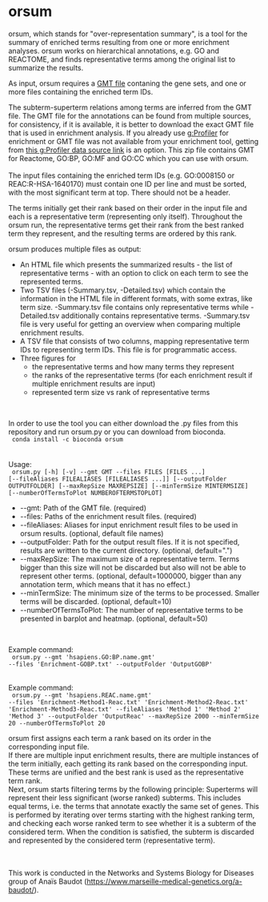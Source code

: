 # orsum
orsum, which stands for "over-representation summary", is a tool for the summary of enriched terms resulting from one or more enrichment analyses. orsum works on hierarchical annotations, e.g. GO and REACTOME, and finds representative terms among the original list to summarize the results.<br>

As input, orsum requires a <a href=https://software.broadinstitute.org/cancer/software/gsea/wiki/index.php/Data_formats#GMT:_Gene_Matrix_Transposed_file_format_.28.2A.gmt.29>GMT file</a> contaning the gene sets, and one or more files containing the enriched term IDs.<br>

The subterm-superterm relations among terms are inferred from the GMT file. The GMT file for the annotations can be found from multiple sources, for consistency, if it is available, it is better to download the exact GMT file that is used in enrichment analysis. If you already use <a href=https://biit.cs.ut.ee/gprofiler/gost>g:Profiler</a> for enrichment or GMT file was not available from your enrichment tool, getting from <a href=https://biit.cs.ut.ee/gprofiler/static/gprofiler_hsapiens.name.zip>this g:Profiler data source link</a> is an option. This zip file contains GMT for Reactome, GO:BP, GO:MF and GO:CC which you can use with orsum.<br><br>
The input files containing the enriched term IDs (e.g. GO:0008150 or REAC:R-HSA-1640170) must contain one ID per line and must be sorted, with the most significant term at top. There should not be a header.<br>

The terms initially get their rank based on their order in the input file and each is a representative term (representing only itself).
Throughout the orsum run, the representative terms get their rank from the best ranked term they represent, and the resulting terms are ordered by this rank.<br>

orsum produces multiple files as output:<br>
<ul>
	<li> An HTML file which presents the summarized results - the list of representative terms - with an option to click on each term to see the represented terms.
	<li> Two TSV files (-Summary.tsv, -Detailed.tsv) which contain the information in the HTML file in different formats, with some extras, like term size. -Summary.tsv file contains only representative terms while -Detailed.tsv additionally contains representative terms. -Summary.tsv file is very useful for getting an overview when comparing multiple enrichment results.
	<li> A TSV file that consists of two columns, mapping representative term IDs to representing term IDs. This file is for programmatic access.
	<li> Three figures for<br>
		<ul>
			<li> the representative terms and how many terms they represent
			<li> the ranks of the representative terms (for each enrichment result if multiple enrichment results are input)
			<li> represented term size vs rank of representative terms <br>
		</ul>
</ul>
<br>

In order to use the tool you can either download the .py files from this repository and run orsum.py or you can download from bioconda.<br>
<code>
conda install -c bioconda orsum
</code><br>
<br>
<br>
Usage:
<br>
<code>
orsum.py [-h] [-v] --gmt GMT --files FILES [FILES ...]
                [--fileAliases FILEALIASES [FILEALIASES ...]]
                [--outputFolder OUTPUTFOLDER] [--maxRepSize MAXREPSIZE]
                [--minTermSize MINTERMSIZE]
                [--numberOfTermsToPlot NUMBEROFTERMSTOPLOT]
</code>
<br>
<ul>
<li>--gmt: Path of the GMT file. (required)
<li>--files: Paths of the enrichment result files. (required)
<li>--fileAliases: Aliases for input enrichment result files to be used in orsum results. (optional, default file names)
<li>--outputFolder: Path for the output result files. If it is not specified, results are written to the current directory. (optional, default=".")
<li>--maxRepSize: The maximum size of a representative term. Terms bigger than this size will not be discarded but also will not be able to represent other terms. (optional, default=1000000, bigger than any annotation term, which means that it has no effect.)
<li>--minTermSize: The minimum size of the terms to be processed. Smaller terms will be discarded. (optional, default=10)
<li>--numberOfTermsToPlot: The number of representative terms to be presented in barplot and heatmap. (optional, default=50)
</ul>
<br>

Example command:<br>
<code>
orsum.py --gmt 'hsapiens.GO:BP.name.gmt' --files 'Enrichment-GOBP.txt' --outputFolder 'OutputGOBP'
</code><br>


Example command:<br>
<code>
orsum.py --gmt 'hsapiens.REAC.name.gmt' --files 'Enrichment-Method1-Reac.txt' 'Enrichment-Method2-Reac.txt' 'Enrichment-Method3-Reac.txt' --fileAliases 'Method 1' 'Method 2' 'Method 3' --outputFolder 'OutputReac' --maxRepSize 2000 --minTermSize 20 --numberOfTermsToPlot 20
</code><br>

orsum first assigns each term a rank based on its order in the corresponding input file.<br>
If there are multiple input enrichment results, there are multiple instances of the term initially, each getting its rank based on the corresponding input. These terms are unified and the best rank is used as the representative term rank.<br>
Next, orsum starts filtering terms by the following principle: Superterms will represent their less significant (worse ranked) subterms. This includes equal terms, i.e. the terms that annotate exactly the same set of genes. This is performed by iterating over terms starting with the highest ranking term, and checking each worse ranked term to see whether it is a subterm of the considered term. When the condition is satisfied, the subterm is discarded and represented by the considered term (representative term).
<br>
<br>
<br>


This work is conducted in the Networks and Systems Biology for Diseases group of Anaïs Baudot (https://www.marseille-medical-genetics.org/a-baudot/).
